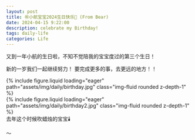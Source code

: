 ```yaml
---
layout: post
title: ㊗️小航宝宝2024生日快乐🎉 (From Bear)
date: 2024-04-15 9:22:00
description: celebrate my Birthday!
tags: daily-life
categories: Life
---
```



又到一年小航的生日啦，不知不觉陪我的宝宝度过的第三个生日！

新的一岁我们一起继续努力！
要完成更多的事，去更远的地方！！

<div class="row mt-3">
    <div class="col-sm mt-3 mt-md-0">
        {% include figure.liquid loading="eager" path="assets/img/daily/birthday.jpg" class="img-fluid rounded z-depth-1" %}
    </div>
    <div class="col-sm mt-3 mt-md-0">
        {% include figure.liquid loading="eager" path="assets/img/daily/birthday2.jpg" class="img-fluid rounded z-depth-1" %}
    </div>
</div>
<div class="caption">
  去年这个时候吹蜡烛的宝宝🕯️
</div>

<!-- 最后，点击拆开送给小宝宝的[电子礼物🎁](https://www.canva.com/design/DAGCZyZeh6o/YQ3QWJ4vlG4EpmctxKSHOg/view?utm_content=DAGCZyZeh6o&utm_campaign=designshare&utm_medium=link&utm_source=editor#1)～ -->


～
